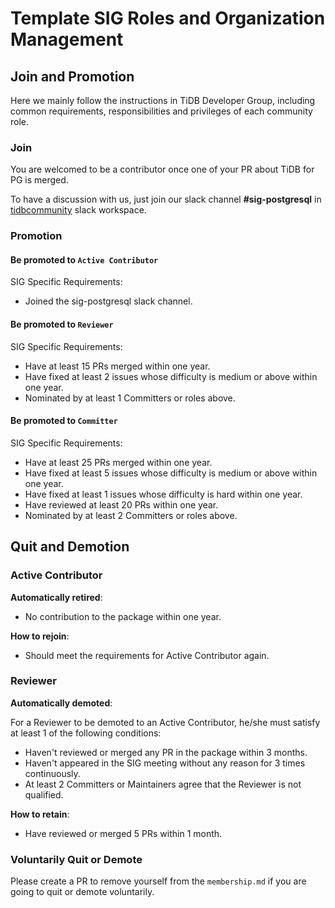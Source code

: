 # Template SIG Roles and Organization Management

## Join and Promotion

Here we mainly follow the instructions in TiDB Developer Group, including common requirements, responsibilities and privileges of each community role.

### Join

You are welcomed to be a contributor once one of your PR about TiDB for PG is merged.

To have a discussion with us, just join our slack channel **#sig-postgresql** in [tidbcommunity](https://pingcap.com/tidbslack) slack workspace.

### Promotion

#### Be promoted to `Active Contributor`

SIG Specific Requirements:

* Joined the sig-postgresql slack channel.

#### Be promoted to `Reviewer`

SIG Specific Requirements:

* Have at least 15 PRs merged within one year.
* Have fixed at least 2 issues whose difficulty is medium or above within one year.
* Nominated by at least 1 Committers or roles above.


#### Be promoted to `Committer`

SIG Specific Requirements:

* Have at least 25 PRs merged within one year.
* Have fixed at least 5 issues whose difficulty is medium or above within one year.
* Have fixed at least 1 issues whose difficulty is hard within one year.
* Have reviewed at least 20 PRs within one year.
* Nominated by at least 2 Committers or roles above.

## Quit and Demotion

### Active Contributor

**Automatically retired**:

* No contribution to the package within one year.

**How to rejoin**:

* Should meet the requirements for Active Contributor again.

### Reviewer

**Automatically demoted**:

For a Reviewer to be demoted to an Active Contributor, he/she must satisfy at least 1 of the following conditions:

* Haven't reviewed or merged any PR in the package within 3 months.
* Haven't appeared in the SIG meeting without any reason for 3 times continuously.
* At least 2 Committers or Maintainers agree that the Reviewer is not qualified.

**How to retain**:

* Have reviewed or merged 5 PRs within 1 month.

### Voluntarily Quit or Demote

Please create a PR to remove yourself from the `membership.md` if you are going to quit or demote voluntarily.
